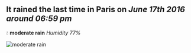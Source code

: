 ## It rained the last time in Paris on *June 17th 2016 around 06:59 pm*
💧  **moderate rain** *Humidity 77%*

![moderate rain](http://openweathermap.org/img/w/10d.png)
